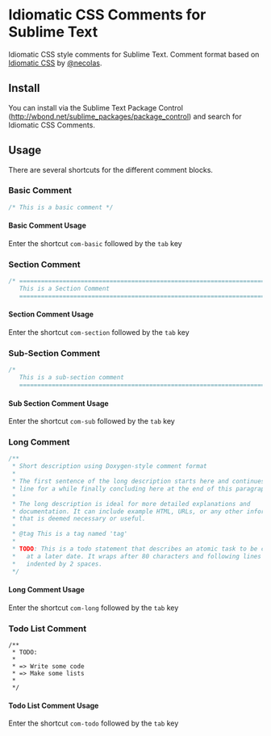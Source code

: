 Idiomatic CSS Comments for Sublime Text
=============================================

Idiomatic CSS style comments for Sublime Text.  Comment format based on [Idiomatic CSS](https://github.com/necolas/idiomatic-css) by [@necolas](https://github.com/necolas).

## Install

You can install via the Sublime Text Package Control (http://wbond.net/sublime_packages/package_control) and search for Idiomatic CSS Comments.

## Usage

There are several shortcuts for the different comment blocks.

### Basic Comment
``` css
/* This is a basic comment */
```
#### Basic Comment Usage

Enter the shortcut `com-basic` followed by the `tab` key

### Section Comment

``` css
/* ==========================================================================
   This is a Section Comment
   ========================================================================== */
```

#### Section Comment Usage

Enter the shortcut `com-section` followed by the `tab` key

### Sub-Section Comment
``` css
/*
   This is a sub-section comment
   ========================================================================== */
```
#### Sub Section Comment Usage

Enter the shortcut `com-sub` followed by the `tab` key

### Long Comment

``` css
/**
 * Short description using Doxygen-style comment format
 *
 * The first sentence of the long description starts here and continues on this
 * line for a while finally concluding here at the end of this paragraph.
 *
 * The long description is ideal for more detailed explanations and
 * documentation. It can include example HTML, URLs, or any other information
 * that is deemed necessary or useful.
 *
 * @tag This is a tag named 'tag'
 *
 * TODO: This is a todo statement that describes an atomic task to be completed
 *   at a later date. It wraps after 80 characters and following lines are
 *   indented by 2 spaces.
 */
```

#### Long Comment Usage

Enter the shortcut `com-long` followed by the `tab` key

### Todo List Comment

```
/**
 * TODO:
 *
 * => Write some code
 * => Make some lists
 *
 */
```

#### Todo List Comment Usage

Enter the shortcut `com-todo` followed by the `tab` key
